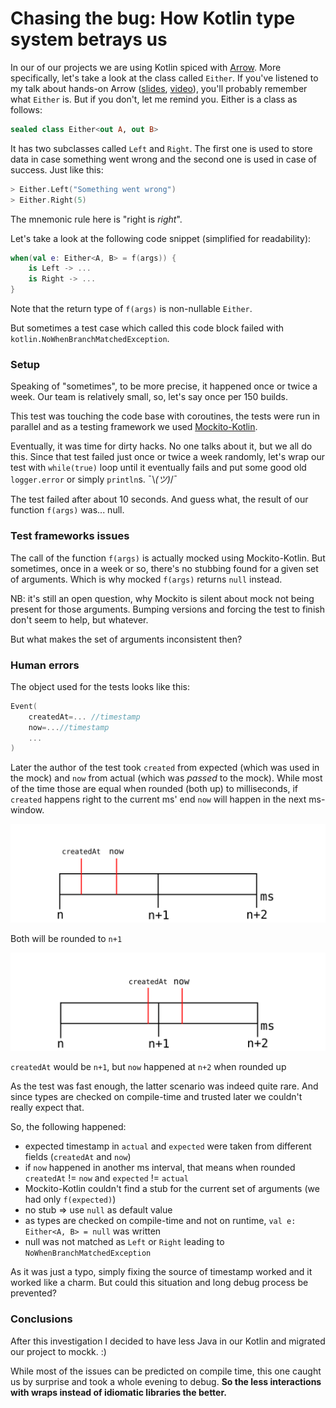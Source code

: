 # Chasing the bug: How Kotlin type system betrays us

In our of our projects we are using Kotlin spiced with [Arrow](https://arrow-kt.io/). 
More specifically, let's take a look at the class called `Either`.
If you've listened to my talk about hands-on Arrow ([slides](https://speakerdeck.com/paranoidmonoid/hands-on-arrow), [video](https://www.youtube.com/watch?v=tkl9EaUMfm8)), you'll probably remember what `Either` is. But if you don't, let me remind you.
Either is a class as follows:

```kotlin
sealed class Either<out A, out B>
```

It has two subclasses called `Left` and `Right`. The first one is used to store data in case something went wrong and the second one is used in case of success. 
Just like this:

```kotlin
> Either.Left("Something went wrong")
> Either.Right(5)
```

The mnemonic rule here is "right is _right_".

Let's take a look at the following code snippet (simplified for readability):

```kotlin
when(val e: Either<A, B> = f(args)) {
    is Left -> ...
    is Right -> ...
}
```

Note that the return type of ```f(args)``` is non-nullable ```Either```.

But sometimes a test case which called this code block failed with ```kotlin.NoWhenBranchMatchedException```.

### Setup
Speaking of "sometimes", to be more precise, it happened once or twice a week. Our team is relatively small, so, let's say once per 150 builds.

This test was touching the code base with coroutines, the tests were run in parallel and as a testing framework we used [Mockito-Kotlin](https://github.com/mockito/mockito-kotlin).

Eventually, it was time for dirty hacks. No one talks about it, but we all do this. Since that test failed just once or twice a week randomly, let's wrap our test with `while(true)` loop until it eventually fails and put some good old `logger.error` or simply `println`s. ¯\\_(ツ)_/¯ 

The test failed after about 10 seconds. And guess what, the result of our function `f(args)` was... null.

### Test frameworks issues

The call of the function `f(args)` is actually mocked using Mockito-Kotlin. But sometimes, once in a week or so, there's no stubbing found for a given set of arguments. Which is why mocked `f(args)` returns `null` instead.

NB: it's still an open question, why Mockito is silent about mock not being present for those arguments. Bumping versions and forcing the test to finish don't seem to help, but whatever.

But what makes the set of arguments inconsistent then?

### Human errors

The object used for the tests looks like this: 

```kotlin
Event(
    createdAt=... //timestamp
    now=...//timestamp
    ...
)
```

Later the author of the test took `created` from expected (which was used in the mock) and `now` from actual (which was *passed* to the mock).
While most of the time those are equal when rounded (both up) to milliseconds, if `created` happens right to the current ms' end `now` will happen in the next ms-window.

![](../img/eithervsnull/milliseconds-same.svg)

Both will be rounded to `n+1`

![](../img/eithervsnull/milliseconds-different.svg)

`createdAt` would be `n+1`, but `now` happened at `n+2` when rounded up

As the test was fast enough, the latter scenario was indeed quite rare. And since types are checked on compile-time and trusted later we couldn't really expect that.

So, the following happened:

- expected timestamp in `actual` and `expected` were taken from different fields (`createdAt` and `now`)
- if `now` happened in another ms interval, that means when rounded `createdAt` != `now` and `expected` != `actual`
- Mockito-Kotlin couldn't find a stub for the current set of arguments (we had only `f(expected)`)
- no stub => use `null` as default value
- as types are checked on compile-time and not on runtime, `val e: Either<A, B> = null` was written
- null was not matched as `Left` or `Right` leading to `NoWhenBranchMatchedException`

As it was just a typo, simply fixing the source of timestamp worked and it worked like a charm. But could this situation and long debug process be prevented?

### Conclusions
After this investigation I decided to have less Java in our Kotlin and migrated our project to mockk. :)

While most of the issues can be predicted on compile time, this one caught us by surprise and took a whole evening to debug. **So the less interactions with wraps instead of idiomatic libraries the better.**
